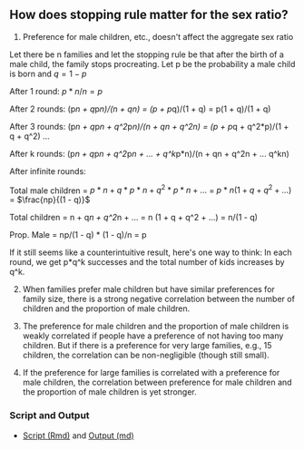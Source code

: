 ## How does stopping rule matter for the sex ratio?

1. Preference for male children, etc., doesn't affect the aggregate sex ratio

Let there be n families and let the stopping rule be that after the birth of a male child, the family stops procreating. Let p be the probability a male child is born and $q = 1 -p$

After 1 round:  $p*n/n = p$

After 2 rounds: (p*n + q*p*n)/(n + qn) = (p + p*q)/(1 + q) = p(1 + q)/(1 + q)

After 3 rounds: (p*n + q*p*n + q^2*p*n)/(n + qn + q^2n)
                = (p + p*q + q^2*p)/(1 + q + q^2)
                ...

After k rounds: (p*n + q*p*n + q^2*p*n + ... + q^k*p*n)/(n + qn + q^2n + ... q^kn)

After infinite rounds:  

Total male children = $p*n + q*p*n + q^2*p*n + \ldots$
                    = $p*n (1 + q + q^2 + \ldots)$
                    = $\frac{np}{(1 - q)}$

Total children = n + q*n + q^2*n + ...
               = n (1 + q + q^2 + ...) 
               = n/(1 - q)

Prop. Male     = np/(1 - q) * (1 - q)/n
               = p

If it still seems like a counterintuitive result, here's one way to think: In each round, we get p*q^k successes and the total number of kids increases by q^k.  

2. When families prefer male children but have similar preferences for family size, there is a strong negative correlation between the number of children and the proportion of male children.

3. The preference for male children and the proportion of male children is weakly correlated if people have a preference of not having too many children. But if there is a preference for very large families, e.g., 15 children, the correlation can be non-negligible (though still small). 

4. If the preference for large families is correlated with a preference for male children, the correlation between preference for male children and the proportion of male children is yet stronger.


### Script and Output

* [Script (Rmd)](prop_men.Rmd) and [Output (md)](prop_men.md)